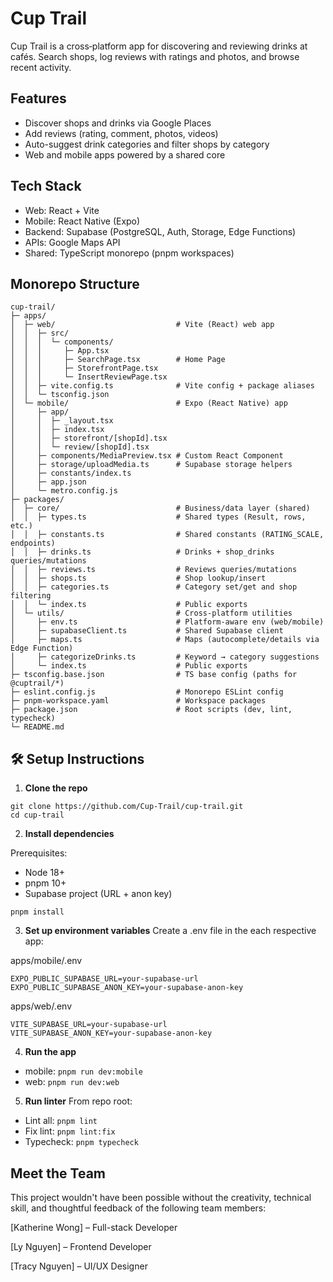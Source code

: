 # Cup Trail

Cup Trail is a cross‑platform app for discovering and reviewing drinks at cafés. Search shops, log reviews with ratings and photos, and browse recent activity.

## Features
- Discover shops and drinks via Google Places
- Add reviews (rating, comment, photos, videos)
- Auto-suggest drink categories and filter shops by category
- Web and mobile apps powered by a shared core

## Tech Stack
- Web: React + Vite
- Mobile: React Native (Expo)
- Backend: Supabase (PostgreSQL, Auth, Storage, Edge Functions)
- APIs: Google Maps API
- Shared: TypeScript monorepo (pnpm workspaces)

## Monorepo Structure
```
cup-trail/
├─ apps/
│  ├─ web/                           # Vite (React) web app
│  │  ├─ src/
│  │  │  └─ components/
│  │  │     ├─ App.tsx
│  │  │     ├─ SearchPage.tsx        # Home Page
│  │  │     ├─ StorefrontPage.tsx  
│  │  │     └─ InsertReviewPage.tsx
│  │  ├─ vite.config.ts              # Vite config + package aliases
│  │  └─ tsconfig.json
│  └─ mobile/                        # Expo (React Native) app
│     ├─ app/
│     │  ├─ _layout.tsx
│     │  ├─ index.tsx
│     │  ├─ storefront/[shopId].tsx
│     │  └─ review/[shopId].tsx
│     ├─ components/MediaPreview.tsx # Custom React Component
│     ├─ storage/uploadMedia.ts      # Supabase storage helpers
│     ├─ constants/index.ts
│     ├─ app.json
│     └─ metro.config.js
├─ packages/
│  ├─ core/                          # Business/data layer (shared)
│  │  ├─ types.ts                    # Shared types (Result, rows, etc.)
│  │  ├─ constants.ts                # Shared constants (RATING_SCALE, endpoints)
│  │  ├─ drinks.ts                   # Drinks + shop_drinks queries/mutations
│  │  ├─ reviews.ts                  # Reviews queries/mutations
│  │  ├─ shops.ts                    # Shop lookup/insert
│  │  ├─ categories.ts               # Category set/get and shop filtering
│  │  └─ index.ts                    # Public exports
│  └─ utils/                         # Cross-platform utilities
│     ├─ env.ts                      # Platform-aware env (web/mobile)
│     ├─ supabaseClient.ts           # Shared Supabase client
│     ├─ maps.ts                     # Maps (autocomplete/details via Edge Function)
│     ├─ categorizeDrinks.ts         # Keyword → category suggestions
│     └─ index.ts                    # Public exports
├─ tsconfig.base.json                # TS base config (paths for @cuptrail/*)
├─ eslint.config.js                  # Monorepo ESLint config
├─ pnpm-workspace.yaml               # Workspace packages
├─ package.json                      # Root scripts (dev, lint, typecheck)
└─ README.md
```
## 🛠️ Setup Instructions

1. **Clone the repo**
```
git clone https://github.com/Cup-Trail/cup-trail.git
cd cup-trail
```
2. **Install dependencies**

Prerequisites:
- Node 18+
- pnpm 10+
- Supabase project (URL + anon key)
```
pnpm install
```

3. **Set up environment variables**
Create a .env file in the each respective app:

apps/mobile/.env

```
EXPO_PUBLIC_SUPABASE_URL=your-supabase-url
EXPO_PUBLIC_SUPABASE_ANON_KEY=your-supabase-anon-key
```
apps/web/.env

```
VITE_SUPABASE_URL=your-supabase-url
VITE_SUPABASE_ANON_KEY=your-supabase-anon-key
```

4. **Run the app**
- mobile: `pnpm run dev:mobile`
- web: `pnpm run dev:web`

5. **Run linter**
From repo root:
- Lint all: `pnpm lint`
- Fix lint: `pnpm lint:fix`
- Typecheck: `pnpm typecheck`

## Meet the Team
This project wouldn't have been possible without the creativity, technical skill, and thoughtful feedback of the following team members:

[Katherine Wong] – Full-stack Developer 

[Ly Nguyen] – Frontend Developer

[Tracy Nguyen] – UI/UX Designer
